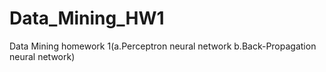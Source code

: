 Data_Mining_HW1
===============

Data Mining homework 1(a.Perceptron neural network b.Back-Propagation neural network)
